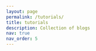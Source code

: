 ```yaml
---
layout: page
permalink: /tutorials/
title: tutorials
description: Collection of blogs
nav: true
nav_order: 5
---
```

